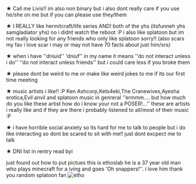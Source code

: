 ★ Call me Livis!! im also non binary but i also dont really care if you use he/she on me but if you can please use they/them

★ I REALLY  like hermitcraft/life series AND! both of the yhs (itsfunneh yhs samgladiator yhs) no i didnt watch the reboot :P
i also like splatoon but im not really looking for any friends who only like splatoon sorry!! (also scars my fav i love scar i may or may not have 70 facts about just him/srs)

★ when i have ''dniuid'' 'dniuf'' in my  name it means ''do not interact unless i do'' ''do not interact unless friends'' but i could care less if you broke them

★ please dont be weird to me or make like weird jokes to me if its our first time meeting

★ music artists i like!! :P Ken Ashcorp,Kets4eki,The Cranewives,Ayesha erotica,Evil anvil and splatoon music in genreral
''ermmm.... but how much do you like these artist how do i know your not a POSER!...''
these are artists i really like and if they are there i probably listened to all/most of their music :P

★ i have horrible social anxiety so its hard for me to talk to people but i do like interacting so dont be scared to sit with me!! just dont excpect me to talk 

★ DNI list in rentry read byi

just found out how to put pictues this is ethoslab he is a 37 year old man who plays minecraft for a iving and goes 'Oh snappers!''. i love him thank you random splatoon fan
![etho](https://github.com/livissssss/livissssss/assets/164212085/186f9ea8-e84a-48b3-ac49-15490f81c866)


